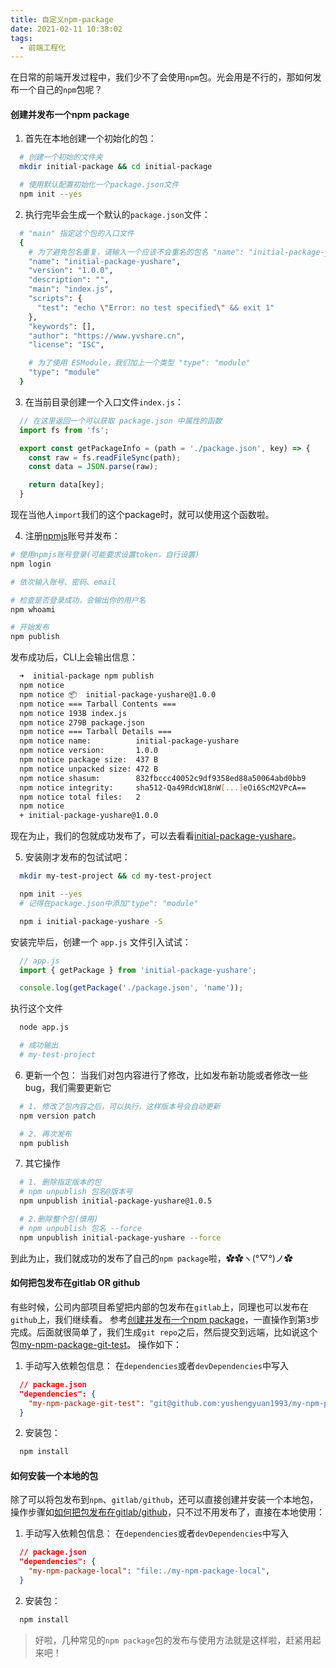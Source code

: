 ```yaml
---
title: 自定义npm-package
date: 2021-02-11 10:38:02
tags:
  - 前端工程化
---
```


在日常的前端开发过程中，我们少不了会使用`npm`包。光会用是不行的，那如何发布一个自己的`npm`包呢？

#### 创建并发布一个npm package
1. 首先在本地创建一个初始化的包：
```sh
  # 创建一个初始的文件夹
  mkdir initial-package && cd initial-package

  # 使用默认配置初始化一个package.json文件
  npm init --yes
```

2. 执行完毕会生成一个默认的`package.json`文件：
```sh
  # "main" 指定这个包的入口文件
  {
    # 为了避免包名重复，请输入一个应该不会重名的包名 "name": "initial-package-yushare"
    "name": "initial-package-yushare",
    "version": "1.0.0",
    "description": "",
    "main": "index.js",
    "scripts": {
      "test": "echo \"Error: no test specified\" && exit 1"
    },
    "keywords": [],
    "author": "https://www.yvshare.cn",
    "license": "ISC",

    # 为了使用 ESModule，我们加上一个类型 "type": "module"
    "type": "module"
  }
```

3. 在当前目录创建一个入口文件`index.js`：
```js
  // 在这里返回一个可以获取 package.json 中属性的函数
  import fs from 'fs';

  export const getPackageInfo = (path = './package.json', key) => {
    const raw = fs.readFileSync(path);
    const data = JSON.parse(raw);

    return data[key];
  }
```
现在当他人`import`我们的这个package时，就可以使用这个函数啦。

4. 注册[npmjs](https://www.npmjs.com/)账号并发布：
  ```sh
  # 使用npmjs账号登录(可能要求设置token，自行设置)
  npm login

  # 依次输入账号、密码、email

  # 检查是否登录成功，会输出你的用户名
  npm whoami

  # 开始发布
  npm publish
  ```
  发布成功后，CLI上会输出信息：
  ```sh
    ➜  initial-package npm publish
    npm notice 
    npm notice 📦  initial-package-yushare@1.0.0
    npm notice === Tarball Contents === 
    npm notice 193B index.js    
    npm notice 279B package.json
    npm notice === Tarball Details === 
    npm notice name:          initial-package-yushare                 
    npm notice version:       1.0.0                                   
    npm notice package size:  437 B                                   
    npm notice unpacked size: 472 B                                   
    npm notice shasum:        832fbccc40052c9df9358ed88a50064abd0bb9
    npm notice integrity:     sha512-Qa49RdcW18nW[...]eOi6ScM2VPcA==
    npm notice total files:   2                                       
    npm notice 
    + initial-package-yushare@1.0.0
  ```
  现在为止，我们的包就成功发布了，可以去看看[initial-package-yushare](https://www.npmjs.com/package/initial-package-yushare)。

5. 安装刚才发布的包试试吧：
```sh
  mkdir my-test-project && cd my-test-project

  npm init --yes
  # 记得在package.json中添加"type": "module"

  npm i initial-package-yushare -S
```
安装完毕后，创建一个 `app.js` 文件引入试试：
```js
  // app.js
  import { getPackage } from 'initial-package-yushare';

  console.log(getPackage('./package.json', 'name'));
```
执行这个文件
```sh
  node app.js

  # 成功输出
  # my-test-project
```

6. 更新一个包：
当我们对包内容进行了修改，比如发布新功能或者修改一些bug，我们需要更新它
```sh
  # 1. 修改了包内容之后，可以执行，这样版本号会自动更新
  npm version patch

  # 2. 再次发布
  npm publish
```

7. 其它操作
```sh
  # 1. 删除指定版本的包
  # npm unpublish 包名@版本号
  npm unpublish initial-package-yushare@1.0.5

  # 2.删除整个包(慎用)
  # npm unpublish 包名 --force
  npm unpublish initial-package-yushare --force
```
到此为止，我们就成功的发布了自己的`npm package`啦，✿✿ヽ(°▽°)ノ✿

#### 如何把包发布在gitlab OR github
有些时候，公司内部项目希望把内部的包发布在`gitlab`上，同理也可以发布在`github`上，我们继续看。
参考[创建并发布一个npm package](#创建并发布一个npm-package)，一直操作到第`3`步完成。后面就很简单了，我们生成`git repo`之后，然后提交到远端，比如说这个包[my-npm-package-git-test](https://github.com/yushengyuan1993/my-npm-package-git-test)。
操作如下：
1. 手动写入依赖包信息：
  在`dependencies`或者`devDependencies`中写入
  ```json
    // package.json
    "dependencies": {
      "my-npm-package-git-test": "git@github.com:yushengyuan1993/my-npm-package-git-test.git"
    }
  ```
2. 安装包：
  ```sh
    npm install
  ```

#### 如何安装一个本地的包
除了可以将包发布到`npm`、`gitlab/github`，还可以直接创建并安装一个本地包，操作步骤如[如何把包发布在gitlab/github](#如何把包发布在gitlab-or-github)，只不过不用发布了，直接在本地使用：
1. 手动写入依赖包信息：
  在`dependencies`或者`devDependencies`中写入
  ```json
    // package.json
    "dependencies": {
      "my-npm-package-local": "file:./my-npm-package-local",
    }
  ```
2. 安装包：
  ```sh
    npm install
  ```

> 好啦，几种常见的`npm package`包的发布与使用方法就是这样啦，赶紧用起来吧！